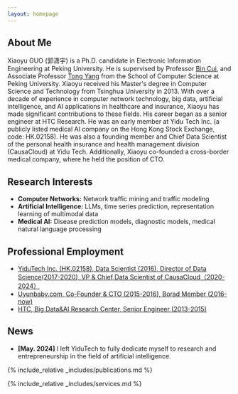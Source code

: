 ```yaml
---
layout: homepage
---
```


## About Me

Xiaoyu GUO (郭潇宇) is a Ph.D. candidate in Electronic Information Engineering at Peking University. He is supervised by Professor <a href="https://cuibinpku.github.io/"><autocolor>Bin Cui</autocolor></a>, and Associate Professor <a href="https://yangtonghome.github.io/"><autocolor>Tong Yang</autocolor></a> from the School of Computer Science at Peking University. Xiaoyu received his Master's degree in Computer Science and Technology from Tsinghua University in 2013. 
With over a decade of experience in computer network technology, big data, artificial intelligence, and AI applications in healthcare and insurance, Xiaoyu has made significant contributions to these fields. His career began as a senior engineer at HTC Research. He was an early member at Yidu Tech Inc. (a publicly listed medical AI company on the Hong Kong Stock Exchange, code: HK.02158). He was also a founding member and Chief Data Scientist of the personal health insurance and health management division (CausaCloud) at Yidu Tech. Additionally, Xiaoyu co-founded a cross-border medical company, where he held the position of CTO.

## Research Interests
- **Computer Networks:** Network traffic mining and traffic modeling
- **Artificial Intelligence:** LLMs, time series prediction, representation learning of multimodal data
- **Medical AI:** Disease prediction models, diagnostic models, medical natural language processing

## Professional Employment
<ul style="margin:0 0 5px;">
  <li><a href="https://www.yidutechgroup.com/en"><autocolor>YiduTech Inc. (HK.02158), Data Scientist (2016),  Director of Data Science(2017-2020), VP & Chief Data Scientist of CausaCloud（2020-2024）</autocolor></a></li>
  <li><a href="https://www.uyunbaby.com/"><autocolor>Uyunbaby.com, Co-Founder & CTO (2015-2016), Borad Member (2016-now)</autocolor></a></li>
  <li><a href="https://www.htc.com/us/"><autocolor>HTC, Big Data&AI Research Center,  Senior Engineer (2013-2015)</autocolor></a></li>
</ul>

## News
- **[May. 2024]** I left YiduTech to fully dedicate myself to research and entrepreneurship in the field of artificial intelligence.

{% include_relative _includes/publications.md %}

{% include_relative _includes/services.md %}
